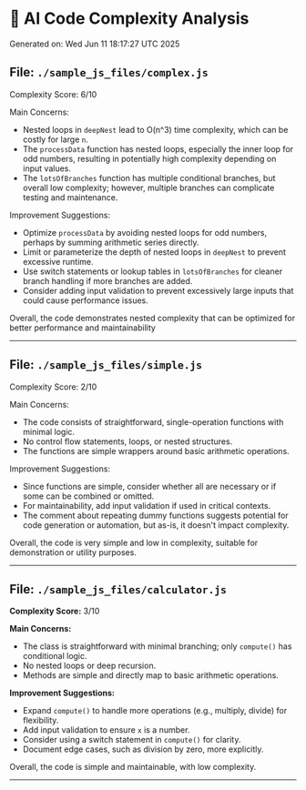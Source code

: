 # 🤖 AI Code Complexity Analysis

Generated on: Wed Jun 11 18:17:27 UTC 2025

## File: `./sample_js_files/complex.js`

Complexity Score: 6/10

Main Concerns:
- Nested loops in `deepNest` lead to O(n^3) time complexity, which can be costly for large `n`.
- The `processData` function has nested loops, especially the inner loop for odd numbers, resulting in potentially high complexity depending on input values.
- The `lotsOfBranches` function has multiple conditional branches, but overall low complexity; however, multiple branches can complicate testing and maintenance.

Improvement Suggestions:
- Optimize `processData` by avoiding nested loops for odd numbers, perhaps by summing arithmetic series directly.
- Limit or parameterize the depth of nested loops in `deepNest` to prevent excessive runtime.
- Use switch statements or lookup tables in `lotsOfBranches` for cleaner branch handling if more branches are added.
- Consider adding input validation to prevent excessively large inputs that could cause performance issues.

Overall, the code demonstrates nested complexity that can be optimized for better performance and maintainability

---

## File: `./sample_js_files/simple.js`

Complexity Score: 2/10

Main Concerns:
- The code consists of straightforward, single-operation functions with minimal logic.
- No control flow statements, loops, or nested structures.
- The functions are simple wrappers around basic arithmetic operations.

Improvement Suggestions:
- Since functions are simple, consider whether all are necessary or if some can be combined or omitted.
- For maintainability, add input validation if used in critical contexts.
- The comment about repeating dummy functions suggests potential for code generation or automation, but as-is, it doesn't impact complexity.

Overall, the code is very simple and low in complexity, suitable for demonstration or utility purposes.

---

## File: `./sample_js_files/calculator.js`

**Complexity Score:** 3/10

**Main Concerns:**
- The class is straightforward with minimal branching; only `compute()` has conditional logic.
- No nested loops or deep recursion.
- Methods are simple and directly map to basic arithmetic operations.

**Improvement Suggestions:**
- Expand `compute()` to handle more operations (e.g., multiply, divide) for flexibility.
- Add input validation to ensure `x` is a number.
- Consider using a switch statement in `compute()` for clarity.
- Document edge cases, such as division by zero, more explicitly.

Overall, the code is simple and maintainable, with low complexity.

---

